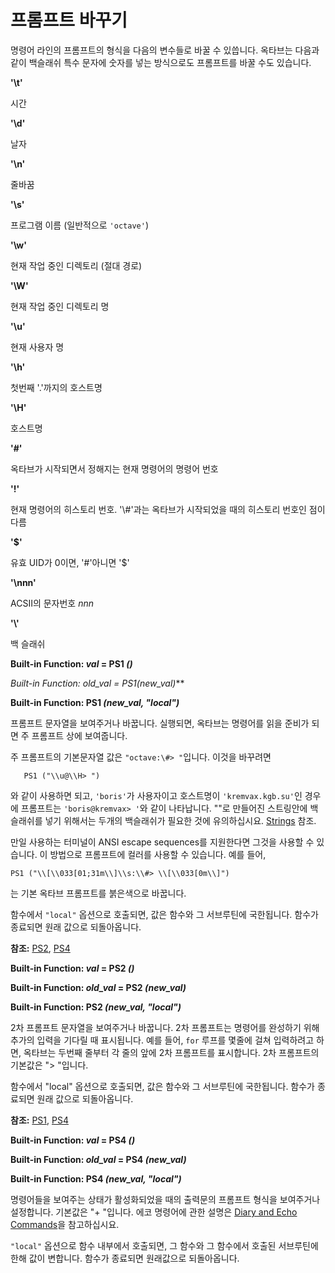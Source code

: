 # 프롬프트 바꾸기

명령어 라인의 프롬프트의 형식을 다음의 변수들로 바꿀 수 있씁니다. 옥타브는 다음과 같이 백슬래쉬 특수 문자에 숫자를 넣는 방식으로도 프롬프트를 바꿀 수도 있습니다.

**'\t'**

시간

**'\d'**

날자

**'\n'**

줄바꿈

**'\s'**

프로그램 이름 (일반적으로 `'octave'`)

**'\w'**

현재 작업 중인 디렉토리 (절대 경로)

**'\W'**

현재 작업 중인 디렉토리 명

**'\u'**

현재 사용자 명

**'\h'**

 첫번째 '.'까지의 호스트명

 **'\H'**

 호스트명

 **'\#'**

 옥타브가 시작되면서 정해지는 현재 명령어의 명령어 번호

 **'\!'**

 현재 명령어의 히스토리 번호. '\\#'과는 옥타브가 시작되었을 때의 히스토리 번호인 점이 다름

 **'\$'**

 유효 UID가 0이면, '#'아니면 '$'

 **'\nnn'**

 ACSII의 문자번호 *nnn*

 **'\\\'**

 백 슬래쉬


 **Built-in Function: *val* = PS1 *()***

 **Built-in Function: *old_val* = PS1*(new_val)***

 **Built-in Function: PS1 *(new_val, "local")***

 프롬프트 문자열을 보여주거나 바꿉니다. 실행되면, 옥타브는 명령어를 읽을 준비가 되면 주 프롬프트 상에 보여줍니다.

 주 프롬프트의 기본문자열 값은 `"octave:\#> "`입니다. 이것을 바꾸려면
 ```
    PS1 ("\\u@\\H> ")
 ```
 와 같이 사용하면 되고, `'boris'`가 사용자이고 호스트명이 `'kremvax.kgb.su'`인 경우에 프롬프트는 `'boris@kremvax> '`와 같이 나타납니다. ""로 만들어진 스트링안에 백슬래쉬를 넣기 위해서는 두개의 백슬래쉬가 필요한 것에 유의하십시요. [Strings](http://www.gnu.org/software/octave/doc/interpreter/Strings.html#Strings) 참조.

 만일 사용하는 터미널이 ANSI escape sequences를 지원한다면 그것을 사용할 수 있습니다. 이 방법으로 프롬프트에 컬러를 사용할 수 있습니다. 예를 들어,
```
PS1 ("\\[\\033[01;31m\\]\\s:\\#> \\[\\033[0m\\]")
```
는 기본 옥타브 프롬프트를 붉은색으로 바꿉니다.

함수에서 `"local"` 옵션으로 호출되면, 값은 함수와 그 서브루틴에 국한됩니다. 함수가 종료되면 원래 값으로 되돌아옵니다.

**참조:** [PS2](), [PS4]()

**Built-in Function: *val* = PS2 *()***

**Built-in Function: *old_val* = PS2 *(new_val)***

**Built-in Function: PS2 *(new_val, "local")***

2차 프롬프트 문자열을 보여주거나 바꿉니다. 2차 프롬프트는 명령어를 완성하기 위해 추가의 입력을 기다릴 때 표시됩니다. 예를 들어, `for` 루프를 몇줄에 걸쳐 입력하려고 하면, 옥타브는 두번째 줄부터 각 줄의 앞에 2차 프롬프트를 표시합니다. 2차 프롬프트의 기본값은 "> "입니다.

함수에서 "local" 옵션으로 호출되면, 값은 함수와 그 서브루틴에 국한됩니다. 함수가 종료되면 원래 값으로 되돌아옵니다.

**참조:** [PS1](), [PS4]()

**Built-in Function: *val* = PS4 *()***

**Built-in Function: *old_val* = PS4 *(new_val)***

**Built-in Function: PS4 *(new_val, "local")***

명령어들을 보여주는 상태가 활성화되었을 때의 출력문의 프롬프트 형식을 보여주거나 설정합니다. 기본값은 "+ "입니다. 에코 명령어에 관한 설명은 [Diary and Echo Commands](diary_and_echo_commands.md)을 참고하십시요.

`"local"` 옵션으로 함수 내부에서 호출되면, 그 함수와 그 함수에서 호출된 서브루틴에 한해 값이 변합니다. 함수가 종료되면 원래값으로 되돌아옵니다.
